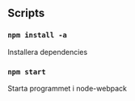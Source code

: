 ## Scripts

### `npm install -a`

Installera dependencies

### `npm start`

Starta programmet i node-webpack

